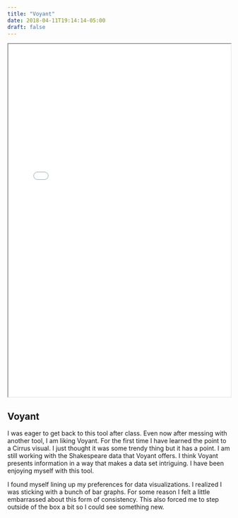 ```yaml
---
title: "Voyant"
date: 2018-04-11T19:14:14-05:00
draft: false
---
```


<iframe style='width: 100%; height: 800px;' src='//voyant-tools.org/?view=knots&panels=bubblelines%2Ccirrus%2Ccorpusterms%2Csummary%2Ccontexts&corpus=shakespeare'></iframe>

## Voyant
I was eager to get back to this tool after class. Even now after messing with another tool, I am liking Voyant. For the first time I have learned the point to a Cirrus visual. I just thought it was some trendy thing but it has a point. I am still working with the Shakespeare data that Voyant offers. I think Voyant presents information in a way that makes a data set intriguing. I have been enjoying myself with this tool. 

I found myself lining up my preferences for data visualizations. I realized I was sticking with a bunch of bar graphs. For some reason I felt a little embarrassed about this form of consistency. This also forced me to step outside of the box a bit so I could see something new.

